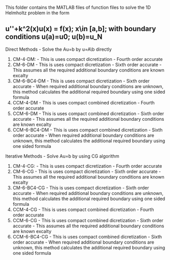 This folder contains the MATLAB files of function files to solve the 1D Helmholtz problem in the form 
## u''+k^2(x)u(x) = f(x); x\in [a,b]; with boundary conditions u(a)=u0; u(b)=u_N
Direct Methods - Solve the Au=b by u=A\b directly
1. CM-4-DM: - This is uses compact dicretization - Fourth order accurate
2. CM-6-DM - This is uses compact dicretization - Sixth order accurate - This assumes all the required additional boundary conditions are known excalty
3. CM-6-BC4-DM - This is uses compact dicretization - Sixth order accurate - When required additional boundary conditions are unknown, this method calculates the additional required boundary using one sided formula
4. CCM-4-DM - This is uses compact combined dicretization - Fourth order accurate
5. CCM-6-DM - This is uses compact combined dicretization - Sixth order accurate - This assumes all the required additional boundary conditions are known excalty
6. CCM-6-BC4-DM - This is uses compact combined dicretization - Sixth order accurate - When required additional boundary conditions are unknown, this method calculates the additional required boundary using one sided formula

Iterative Methods - Solve Au=b by using CG algorithm
1. CM-4-CG: - This is uses compact dicretization - Fourth order accurate
2. CM-6-CG - This is uses compact dicretization - Sixth order accurate - This assumes all the required additional boundary conditions are known excalty
3. CM-6-BC4-CG - This is uses compact dicretization - Sixth order accurate - When required additional boundary conditions are unknown, this method calculates the additional required boundary using one sided formula
4. CCM-4-CG - This is uses compact combined dicretization - Fourth order accurate
5. CCM-6-CG - This is uses compact combined dicretization - Sixth order accurate - This assumes all the required additional boundary conditions are known excalty
6. CCM-6-BC4-CG - This is uses compact combined dicretization - Sixth order accurate - When required additional boundary conditions are unknown, this method calculates the additional required boundary using one sided formula
